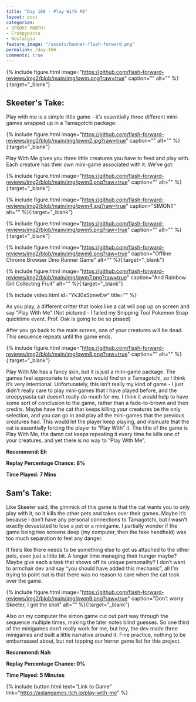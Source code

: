 ```yaml
---
title: "Day 166 - Play With ME"
layout: post
categories:
- SPOOKY MONTH!
- Creepypasta
- Nostalgia
feature_image: "/assets/banner-flash-forward.png"
permalink: /day-166
comments: true
---
```


{% include figure.html image="https://github.com/flash-forward-reviews/img2/blob/main/img/pwm.png?raw=true" caption="" alt="" %}{:target="_blank"}

## Skeeter's Take:

Play with me is a simple little game - it’s essentially three different mini-games wrapped up in a Tamagotchi package: 

{% include figure.html image="https://github.com/flash-forward-reviews/img2/blob/main/img/pwm2.jpg?raw=true" caption="" alt="" %}{:target="_blank"}

Play With Me gives you three little creatures you have to feed and play with. Each creature has their own mini-game associated with it. We’ve got: 

{% include figure.html image="https://github.com/flash-forward-reviews/img2/blob/main/img/pwm3.png?raw=true" caption="" alt="" %}{:target="_blank"}

{% include figure.html image="https://github.com/flash-forward-reviews/img2/blob/main/img/pwm4.jpg?raw=true" caption="SIMON!!" alt="" %}{:target="_blank"}

{% include figure.html image="https://github.com/flash-forward-reviews/img2/blob/main/img/pwm5.png?raw=true" caption="" alt="" %}{:target="_blank"}

{% include figure.html image="https://github.com/flash-forward-reviews/img2/blob/main/img/pwm6.png?raw=true" caption="Offline Chrome Browser Dino Runner Game" alt="" %}{:target="_blank"}

{% include figure.html image="https://github.com/flash-forward-reviews/img2/blob/main/img/pwm7.png?raw=true" caption="And Rainbow Girl Collecting Fruit" alt="" %}{:target="_blank"}

{% include video.html id="Yk30sSbnwEw" title="" %}

As you play, a different critter that looks like a cat will pop up on screen and say “Play With Me” (Not pictured - I failed my Snipping Tool Pokemon Snap quicktime event. Prof. Oak is going to be so pissed)

After you go back to the main screen, one of your creatures will be dead. This sequence repeats until the game ends. 

{% include figure.html image="https://github.com/flash-forward-reviews/img2/blob/main/img/pwm8.png?raw=true" caption="" alt="" %}{:target="_blank"}

Play With Me has a fancy skin, but it is just a mini-game package. The games feel appropriate to what you would find on a Tamagotchi, so I think it’s very intentional. Unfortunately, this isn’t really my kind of game - I just didn’t really care to play mini-games that I have played before, and the creepypasta cat doesn’t really do much for me.  I think it would help to have some sort of conclusion to the game, rather than a fade-to-brown and then credits. Maybe have the cat that keeps killing your creatures be the only selection, and you can go in and play all the mini-games that the previous creatures had. This would let the player keep playing, and insinuate that the cat is essentially forcing the player to “Play With” it. The title of the game is Play With Me, the damn cat keeps repeating it every time he kills one of your creatures, and yet there is no way to “Play With Me”.

**Recommend: Eh**

**Replay Percentage Chance: 8%**

**Time Played: 7 Mins**

## Sam's Take:

Like Skeeter said, the gimmick of this game is that the cat wants you to only play with it, so it kills the other pets and takes over their games. Maybe it’s because I don’t have any personal connections to Tamagotchi, but I wasn’t exactly devastated to lose a pet or a minigame. I partially wonder if the game being two screens deep (my computer, then the fake handheld) was too much separation to feel any danger.

It feels like there needs to be something else to get us attached to the other pets, even just a little bit. A longer time managing their hunger maybe? Maybe give each a task that shows off its unique personality? I don’t want to armchair dev and say “you should have added this mechanic”, all I’m trying to point out is that there was no reason to care when the cat took over the game.

{% include figure.html image="https://github.com/flash-forward-reviews/img2/blob/main/img/pwm9.png?raw=true" caption="Don’t worry Skeeter, I got the shot" alt="" %}{:target="_blank"}

Also on my computer the simon game cut out part way through the sequence multiple times, making the later notes blind guesses. So one third of the minigames don’t really work for me, but hey, the dev made three minigames and built a little narrative around it. Fine practice, nothing to be embarrassed about, but not topping our horror game list for this project. 

**Recommend: Nah** 

**Replay Percentage Chance: 0%**

**Time Played: 5 Minutes**

{% include button.html text="Link to Game" link="https://aslangames.itch.io/play-with-me" %}